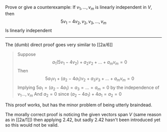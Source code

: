 Prove or give a counterexample: If $v_1,\dots,v_m$ is linearly independent in $V$, then
$$5v_1-4v_2,v_2,v_3,\dots,v_m$$
Is linearly independent

---

The (dumb) direct proof goes very similar to [[2a/6]]
> Suppose
> $$a_1(5v_1-4v_2) + a_2v_2 + \dots + a_mv_m = 0$$
> Then
> $$5a_1 v_1 + (a_2 - 4a_1) v_2 + a_3v_3 + \dots + a_mv_m = 0$$
> Implying $5a_1 = (a_2-4a_1)=a_3=\dots=a_m = 0$ by the independence of $v_1\dots,v_m$
> And $a_2=0$ since $(a_2-4a_1)+4a_1=a_2=0$

This proof works, but has the minor problem of being utterly braindead. 

The morally correct proof is noticing the given vectors span $V$ (same reason as in [[2a/1]]) then applying 2.42, but sadly 2.42 hasn't been introduced yet so this would not be valid.
